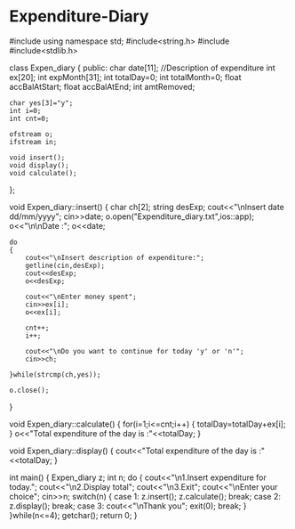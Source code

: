 # Expenditure-Diary
#include<iostream>
using namespace std;
#include<string.h>
#include<fstream>
#include<stdlib.h>

class Expen_diary
{
public:
	char date[11];
	//Description of expenditure
	int ex[20];
	int expMonth[31];
	int totalDay=0;
	int totalMonth=0;
	float accBalAtStart;
	float accBalAtEnd;
	int amtRemoved;

	char yes[3]="y";
	int i=0;
	int cnt=0;

	ofstream o;
	ifstream in;

	void insert();
	void display();
	void calculate();

};


void Expen_diary::insert()
{
	char ch[2];
	string desExp;
	cout<<"\nInsert date dd/mm/yyyy";
	cin>>date;
	o.open("Expenditure_diary.txt",ios::app);
	o<<"\n\nDate :";
	o<<date;

	do
	{
		cout<<"\nInsert description of expenditure:";
		getline(cin,desExp);
		cout<<desExp;
		o<<desExp;

		cout<<"\nEnter money spent";
		cin>>ex[i];
		o<<ex[i];

		cnt++;
		i++;

	    cout<<"\nDo you want to continue for today 'y' or 'n'";
		cin>>ch;

	}while(strcmp(ch,yes));

	o.close();
}

void Expen_diary::calculate()
{
	for(i=1;i<=cnt;i++)
	{
		totalDay=totalDay+ex[i];
	}
	o<<"Total expenditure of the day is :"<<totalDay;
}

void Expen_diary::display()
{
	cout<<"Total expenditure of the day is :"<<totalDay;
}

int main()
{
	Expen_diary z;
	int n;
	do
	{
		cout<<"\n1.Insert expenditure for today.";
		cout<<"\n2.Display total";
		cout<<"\n3.Exit";
		cout<<"\nEnter your choice";
		cin>>n;
		switch(n)
		{
		case 1:
				z.insert();
				z.calculate();
				break;
		case 2:
				z.display();
				break;
		case 3:
				cout<<"\nThank you";
				exit(0);
				break;
		}
	}while(n<=4);
	getchar();
	return  0;
}
